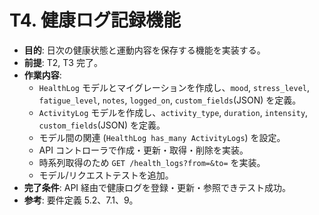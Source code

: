 # T4. 健康ログ記録機能

- **目的**: 日次の健康状態と運動内容を保存する機能を実装する。
- **前提**: T2, T3 完了。
- **作業内容**:
  - `HealthLog` モデルとマイグレーションを作成し、`mood`, `stress_level`, `fatigue_level`, `notes`, `logged_on`, `custom_fields`(JSON) を定義。
  - `ActivityLog` モデルを作成し、`activity_type`, `duration`, `intensity`, `custom_fields`(JSON) を定義。
  - モデル間の関連 (`HealthLog has_many ActivityLogs`) を設定。
  - API コントローラで作成・更新・取得・削除を実装。
  - 時系列取得のため `GET /health_logs?from=&to=` を実装。
  - モデル/リクエストテストを追加。
- **完了条件**: API 経由で健康ログを登録・更新・参照できテスト成功。
- **参考**: 要件定義 5.2、7.1、9。
